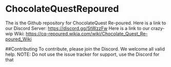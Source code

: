 # ChocolateQuestRepoured
The is the Github repository for ChocolateQuest Re-poured.
Here is a link to our Discord Server: https://discord.gg/StWzzFw
Here is a link to our crazy-wip Wiki: https://cq-repoured.wikia.com/wiki/Chocolate_Quest_Re-poured_Wiki

##Contributing
To contribute, please join the Discord. We welcome all valid help.
NOTE: Do not use the issue tracker for support, use the Discord for that

